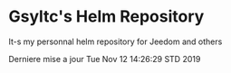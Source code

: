 # Gsyltc's Helm Repository

It-s my personnal helm repository for Jeedom and others

Derniere mise a jour Tue Nov 12 14:26:29 STD 2019
